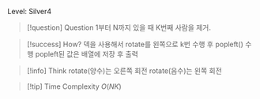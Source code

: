 Level: Silver4

> [!question] Question
> 1부터 N까지 있을 때 K번째 사람을 제거.

> [!success] How?
> 덱을 사용해서 rotate를 왼쪽으로 k번 수행 후 popleft() 수행
> popleft된 값은 배열에 저장 후 출력

> [!info] Think
> rotate(양수)는 오른쪽 회전
> rotate(음수)는 왼쪽 회전

> [!tip] Time Complexity
> $O(NK)$
